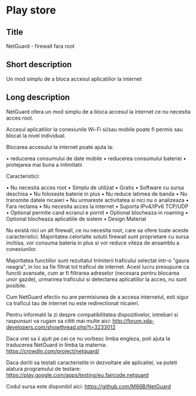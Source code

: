 Play store
==========

Title
-----
NetGuard - firewall fara root


Short description
-----------------
Un mod simplu de a bloca accesul aplicatiilor la internet


Long description
----------------
NetGuard ofera un mod simplu de a bloca accesul la internet ce nu necesita acces root.

Accesul aplicatiilor la conexiunile Wi-Fi si/sau mobile poate fi permis sau blocat la nivel individual.

Blocarea accesului la internet poate ajuta la:

&bull; reducerea consumului de date mobile
&bull; reducerea consumului bateriei
&bull; protejarea mai buna a intimitatii

Caracteristici:

&bull; Nu necesita acces root
&bull; Simplu de utilizat
&bull; Gratis
&bull; Software cu sursa deschisa
&bull; Nu foloseste baterie in plus
&bull; Nu reduce latimea de banda
&bull; Nu transmite datele nicaieri
&bull; Nu urmareste activitatea si nici nu o analizeaza
&bull; Fara reclama
&bull; Nu necesita acces la internet
&bull; Suporta IPv4/IPv6 TCP/UDP
&bull; Optional permite cand ecranul e pornit
&bull; Optional blocheaza in roaming
&bull; Optional blocheaza aplicatiile de sistem
&bull; Design Material

Nu există nici un alt firewall, ce nu necesita root, care sa ofere toate aceste caracteristici.
Majoritatea celorlalte solutii firewall sunt proprietare cu sursa inchisa, vor consuma bateria in plus si vor reduce viteza de ansamblu a conexiunilor.

Majoritatea functiilor sunt rezultatul trimiterii traficului selectat intr-o "gaura neagra", in loc sa fie filtrat tot traficul de internet.
Acest lucru presupune ca functii avansate, cum ar fi filtrarea adreselor (necesara pentru blocarea unor gazde), urmarirea traficului si detectarea aplicatiilor la acces, nu sunt posibile.

Cum NetGuard efectiv nu are permisiunea de a accesa internetul, esti sigur ca traficul tau de internet nu este redirectionat nicaieri.

Pentru informatii la zi despre compatibilitatea dispozitivelor, intrebari si raspunsuri va rugam sa cititi mai multe aici: http://forum.xda-developers.com/showthread.php?t=3233012

Daca vrei sa ii ajuti pe cei ce nu vorbesc limba engleza, poti ajuta la traducerea NetGuard in limba ta materna: https://crowdin.com/project/netguard/

Daca doriti sa testati caracteristile in dezvoltare ale aplicatiei, va puteti alatura programului de testare: https://play.google.com/apps/testing/eu.faircode.netguard

Codul sursa este disponibil aici: https://github.com/M66B/NetGuard
